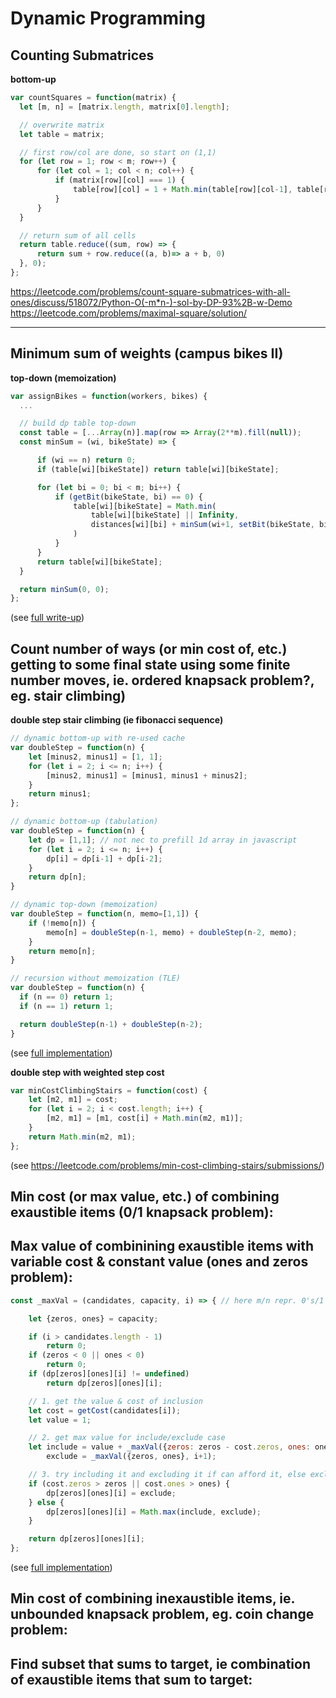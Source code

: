 # Dynamic Programming

## Counting Submatrices

**bottom-up**

```js
var countSquares = function(matrix) {
  let [m, n] = [matrix.length, matrix[0].length];

  // overwrite matrix
  let table = matrix;

  // first row/col are done, so start on (1,1)
  for (let row = 1; row < m; row++) {
      for (let col = 1; col < n; col++) {
          if (matrix[row][col] === 1) {
              table[row][col] = 1 + Math.min(table[row][col-1], table[row-1][col], table[row-1][col-1]);
          }
      }
  }

  // return sum of all cells
  return table.reduce((sum, row) => {
      return sum + row.reduce((a, b)=> a + b, 0)
  }, 0);
};
```

https://leetcode.com/problems/count-square-submatrices-with-all-ones/discuss/518072/Python-O(-m*n-)-sol-by-DP-93%2B-w-Demo
https://leetcode.com/problems/maximal-square/solution/

---
## Minimum sum of weights (campus bikes II)

**top-down (memoization)**

```js
var assignBikes = function(workers, bikes) {
  ...

  // build dp table top-down
  const table = [...Array(n)].map(row => Array(2**m).fill(null));
  const minSum = (wi, bikeState) => {

      if (wi == n) return 0;
      if (table[wi][bikeState]) return table[wi][bikeState];

      for (let bi = 0; bi < m; bi++) {
          if (getBit(bikeState, bi) == 0) {
              table[wi][bikeState] = Math.min(
                  table[wi][bikeState] || Infinity,
                  distances[wi][bi] + minSum(wi+1, setBit(bikeState, bi))
              )
          }
      }
      return table[wi][bikeState];
  }

  return minSum(0, 0);
};
```
(see [full write-up](./markdown/recursion_and_dynamic/campus_bikes_2.md))

## Count number of ways (or min cost of, etc.) getting to some final state using some finite number moves, ie. ordered knapsack problem?, eg. stair climbing)

**double step stair climbing (ie fibonacci sequence)**

```js
// dynamic bottom-up with re-used cache
var doubleStep = function(n) {
    let [minus2, minus1] = [1, 1];
    for (let i = 2; i <= n; i++) {
        [minus2, minus1] = [minus1, minus1 + minus2];
    }
    return minus1;
};

// dynamic bottom-up (tabulation)
var doubleStep = function(n) {
    let dp = [1,1]; // not nec to prefill 1d array in javascript
    for (let i = 2; i <= n; i++) {
        dp[i] = dp[i-1] + dp[i-2];
    }
    return dp[n];
}

// dynamic top-down (memoization)
var doubleStep = function(n, memo=[1,1]) {
    if (!memo[n]) {
        memo[n] = doubleStep(n-1, memo) + doubleStep(n-2, memo);
    }
    return memo[n];
}

// recursion without memoization (TLE)
var doubleStep = function(n) {
  if (n == 0) return 1;
  if (n == 1) return 1;

  return doubleStep(n-1) + doubleStep(n-2);
}
```
(see [full implementation](./javascript/recursion_and_dynamic/2_step.js))

**double step with weighted step cost**

```js
var minCostClimbingStairs = function(cost) {
    let [m2, m1] = cost;
    for (let i = 2; i < cost.length; i++) {
        [m2, m1] = [m1, cost[i] + Math.min(m2, m1)];
    }
    return Math.min(m2, m1);
};
```
(see https://leetcode.com/problems/min-cost-climbing-stairs/submissions/)

## Min cost (or max value, etc.) of combining exaustible items (0/1 knapsack problem):

## Max value of combinining exaustible items with variable cost & constant value (ones and zeros problem):

```js
const _maxVal = (candidates, capacity, i) => { // here m/n repr. 0's/1's *capacityRemaining*!!

    let {zeros, ones} = capacity;

    if (i > candidates.length - 1)
        return 0;
    if (zeros < 0 || ones < 0)
        return 0;
    if (dp[zeros][ones][i] != undefined)
        return dp[zeros][ones][i];

    // 1. get the value & cost of inclusion
    let cost = getCost(candidates[i]);
    let value = 1;

    // 2. get max value for include/exclude case
    let include = value + _maxVal({zeros: zeros - cost.zeros, ones: ones - cost.ones}, i+1), // "value" of all strings is 1
        exclude = _maxVal({zeros, ones}, i+1);

    // 3. try including it and excluding it if can afford it, else exclude it.
    if (cost.zeros > zeros || cost.ones > ones) {
        dp[zeros][ones][i] = exclude;
    } else {
        dp[zeros][ones][i] = Math.max(include, exclude);
    }

    return dp[zeros][ones][i];
};
```
(see [full implementation](javascript/recursion_and_dynamic/ones_and_zeros.js))

## Min cost of combining inexaustible items, ie. unbounded knapsack problem, eg. coin change problem:

## Find subset that sums to target, ie combination of exaustible items that sum to target:

```js

```

